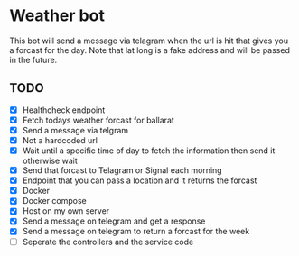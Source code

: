 # Weather bot

This bot will send a message via telagram when the url is hit that gives you a forcast for the day. Note that lat long is a fake address and will be passed in the future.

## TODO

- [x] Healthcheck endpoint
- [x] Fetch todays weather forcast for ballarat
- [x] Send a message via telgram
- [x] Not a hardcoded url
- [x] Wait until a specific time of day to fetch the information then send it otherwise wait
- [x] Send that forcast to Telagram or Signal each morning
- [x] Endpoint that you can pass a location and it returns the forcast
- [x] Docker
- [x] Docker compose
- [x] Host on my own server
- [x] Send a message on telegram and get a response
- [x] Send a message on telegram to return a forcast for the week
- [ ] Seperate the controllers and the service code
